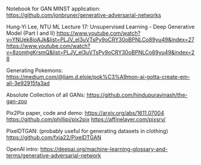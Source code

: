Notebook for GAN MINST application:
https://github.com/jonbruner/generative-adversarial-networks

Hung-Yi Lee, NTU
ML Lecture 17: Unsupervised Learning - Deep Generative Model (Part I and II)
https://www.youtube.com/watch?v=YNUek8ioAJk&list=PLJV_el3uVTsPy9oCRY30oBPNLCo89yu49&index=27
https://www.youtube.com/watch?v=8zomhgKrsmQ&list=PLJV_el3uVTsPy9oCRY30oBPNLCo89yu49&index=28

Generating Pokemons:
https://medium.com/@liam.d.eloie/pok%C3%A9mon-ai-gotta-create-em-all-3e92915fa3ad

Absolute Collection of all GANs:
https://github.com/hindupuravinash/the-gan-zoo

Pix2Pix paper, code and demo:
https://arxiv.org/abs/1611.07004
https://github.com/phillipi/pix2pix
https://affinelayer.com/pixsrv/

PixelDTGAN: (probably useful for generating datasets in clothing)
https://github.com/fxia22/PixelDTGAN

OpenAI intro:
https://deepai.org/machine-learning-glossary-and-terms/generative-adversarial-network
